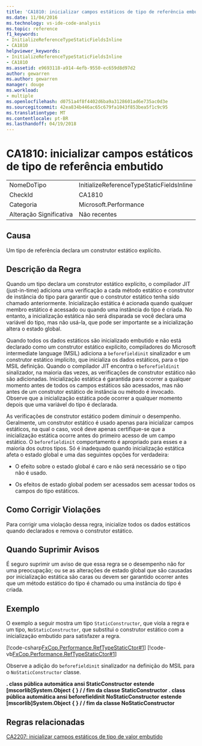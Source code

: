 ```yaml
---
title: 'CA1810: inicializar campos estáticos de tipo de referência embutido'
ms.date: 11/04/2016
ms.technology: vs-ide-code-analysis
ms.topic: reference
f1_keywords:
- InitializeReferenceTypeStaticFieldsInline
- CA1810
helpviewer_keywords:
- InitializeReferenceTypeStaticFieldsInline
- CA1810
ms.assetid: e9693118-a914-4efb-9550-ec659d8d97d2
author: gewarren
ms.author: gewarren
manager: douge
ms.workload:
- multiple
ms.openlocfilehash: d0751a4f8f4402d6ba9a3128601ad6e735ac0d3e
ms.sourcegitcommit: 42ea834b446ac65c679fa1043f853bea5f1c9c95
ms.translationtype: MT
ms.contentlocale: pt-BR
ms.lasthandoff: 04/19/2018
---
```

# <a name="ca1810-initialize-reference-type-static-fields-inline"></a>CA1810: inicializar campos estáticos de tipo de referência embutido
|||
|-|-|
|NomeDoTipo|InitializeReferenceTypeStaticFieldsInline|
|CheckId|CA1810|
|Categoria|Microsoft.Performance|
|Alteração Significativa|Não recentes|

## <a name="cause"></a>Causa
 Um tipo de referência declara um construtor estático explícito.

## <a name="rule-description"></a>Descrição da Regra
 Quando um tipo declara um construtor estático explícito, o compilador JIT (just-in-time) adiciona uma verificação a cada método estático e construtor de instância do tipo para garantir que o construtor estático tenha sido chamado anteriormente. Inicialização estática é acionada quando qualquer membro estático é acessado ou quando uma instância do tipo é criada. No entanto, a inicialização estática não será disparada se você declara uma variável do tipo, mas não usá-la, que pode ser importante se a inicialização altera o estado global.

 Quando todos os dados estáticos são inicializado embutido e não está declarado como um construtor estático explícito, compiladores do Microsoft intermediate language (MSIL) adiciona a `beforefieldinit` sinalizador e um construtor estático implícito, que inicializa os dados estáticos, para o tipo MSIL definição. Quando o compilador JIT encontra o `beforefieldinit` sinalizador, na maioria das vezes, as verificações de construtor estático não são adicionadas. Inicialização estática é garantida para ocorrer a qualquer momento antes de todos os campos estáticos são acessados, mas não antes de um construtor estático de instância ou método é invocado. Observe que a inicialização estática pode ocorrer a qualquer momento depois que uma variável do tipo é declarada.

 As verificações de construtor estático podem diminuir o desempenho. Geralmente, um construtor estático é usado apenas para inicializar campos estáticos, na qual o caso, você deve apenas certifique-se que a inicialização estática ocorre antes do primeiro acesso de um campo estático. O `beforefieldinit` comportamento é apropriado para esses e a maioria dos outros tipos. Só é inadequado quando inicialização estática afeta o estado global e uma das seguintes opções for verdadeira:

-   O efeito sobre o estado global é caro e não será necessário se o tipo não é usado.

-   Os efeitos de estado global podem ser acessados sem acessar todos os campos do tipo estáticos.

## <a name="how-to-fix-violations"></a>Como Corrigir Violações
 Para corrigir uma violação dessa regra, inicialize todos os dados estáticos quando declarados e remova o construtor estático.

## <a name="when-to-suppress-warnings"></a>Quando Suprimir Avisos
 É seguro suprimir um aviso de que essa regra se o desempenho não for uma preocupação; ou se as alterações de estado global que são causadas por inicialização estática são caras ou devem ser garantido ocorrer antes que um método estático do tipo é chamado ou uma instância do tipo é criada.

## <a name="example"></a>Exemplo
 O exemplo a seguir mostra um tipo `StaticConstructor`, que viola a regra e um tipo, `NoStaticConstructor`, que substitui o construtor estático com a inicialização embutido para satisfazer a regra.

 [!code-csharp[FxCop.Performance.RefTypeStaticCtor#1](../code-quality/codesnippet/CSharp/ca1810-initialize-reference-type-static-fields-inline_1.cs)]
 [!code-vb[FxCop.Performance.RefTypeStaticCtor#1](../code-quality/codesnippet/VisualBasic/ca1810-initialize-reference-type-static-fields-inline_1.vb)]

 Observe a adição do `beforefieldinit` sinalizador na definição do MSIL para o `NoStaticConstructor` classe.

 **. class pública automática ansi StaticConstructor** **estende [mscorlib]System.Object**
 **{**
 **} / / fim da classe StaticConstructor** 
 **. class pública automática ansi beforefieldinit NoStaticConstructor** **estende [mscorlib]System.Object**
 **{** 
 **} / / fim da classe NoStaticConstructor**
## <a name="related-rules"></a>Regras relacionadas
 [CA2207: inicializar campos estáticos de tipo de valor embutido](../code-quality/ca2207-initialize-value-type-static-fields-inline.md)